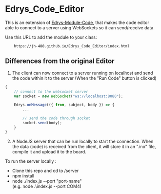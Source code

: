 # Edrys_Code_Editor

This is an extension of [Edrys-Module-Code](https://github.com/Cross-Lab-Project/edrys_module-editor), that makes the code editor able to connect to a server using WebSockets so it can send/receive data.

Use this URL to add the module to your class:
```
    https://jh-488.github.io/Edrys_Code_Editor/index.html
```

## Differences from the original Editor

1. The client can now connect to a server running on localhost and send the code within it to the server (When the "Run Code" button is clicked)

```js
{
    // connect to the websocket server
    var socket = new WebSocket("ws://localhost:8080");

    Edrys.onMessage(({ from, subject, body }) => {
        ...

        // send the code through socket
        socket.send(body);
    }
}
```

2. A NodeJS server that can be run locally to start the connection. When the data (code) is received from the client, it will store it in an ".ino" file, compile it and upload it to the board.

To run the server locally :

* Clone this repo and cd to /server
* npm install
* node ./index.js --port "port-name" \
(e.g. node .\index.js --port COM4)
